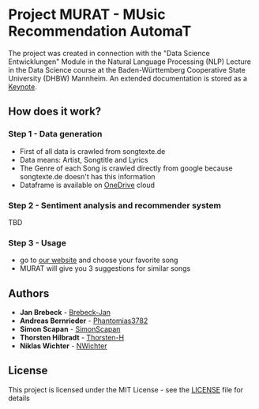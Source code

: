 # Project MURAT - MUsic Recommendation AutomaT

The project was created in connection with the "Data Science Entwicklungen" Module in the Natural Language Processing (NLP) Lecture in the Data Science course at the Baden-Württemberg Cooperative State University (DHBW) Mannheim. An extended documentation is stored as a [Keynote](Documentation_MURAT.pdf).

## How does it work?

### Step 1 - Data generation

* First of all data is crawled from songtexte.de
* Data means: Artist, Songtitle and Lyrics
* The Genre of each Song is crawled directly from google because songtexte.de doesn't has this information
* Dataframe is available on [OneDrive](https://1drv.ms/u/s!Alb7pfMD-8hrg9IHYF5rvCg25p_ozg?e=xrcst4) cloud

### Step 2 - Sentiment analysis and recommender system

TBD

### Step 3 - Usage

* go to [our website](https://simonscapan.github.io/nlp-song-recommendation/) and choose your favorite song
* MURAT will give you 3 suggestions for similar songs

## Authors

* **Jan Brebeck** - [Brebeck-Jan](https://github.com/Brebeck-Jan)
* **Andreas Bernrieder** - [Phantomias3782](https://github.com/Phantomias3782)
* **Simon Scapan** - [SimonScapan](https://github.com/SimonScapan)
* **Thorsten Hilbradt** - [Thorsten-H](https://github.com/Thorsten-H)
* **Niklas Wichter** - [NWichter](https://github.com/NWichter)


## License

This project is licensed under the MIT License - see the [LICENSE](LICENSE) file for details
